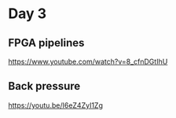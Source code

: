 # Day 3

## FPGA pipelines

https://www.youtube.com/watch?v=8_cfnDGtIhU

## Back pressure

https://youtu.be/I6eZ4ZyI1Zg
